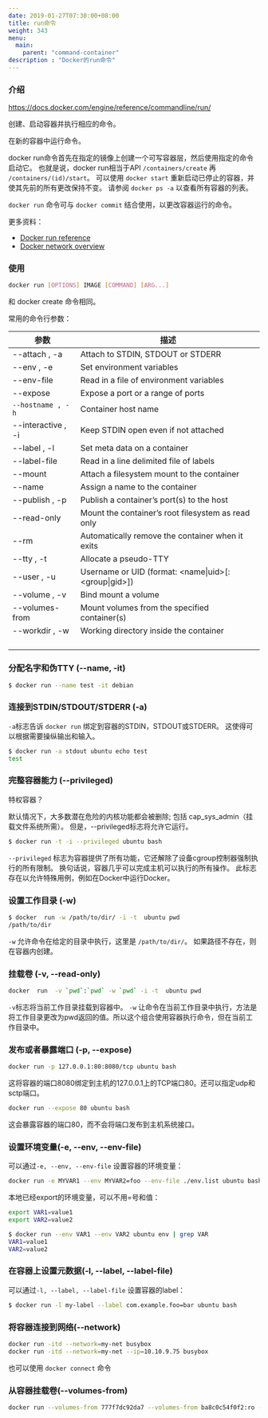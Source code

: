 ```yaml
---
date: 2019-01-27T07:30:00+08:00
title: run命令
weight: 343
menu:
  main:
    parent: "command-container"
description : "Docker的run命令"
---
```


### 介绍

https://docs.docker.com/engine/reference/commandline/run/

创建、启动容器并执行相应的命令。

在新的容器中运行命令。

docker run命令首先在指定的镜像上创建一个可写容器层，然后使用指定的命令启动它。 也就是说，docker run相当于API `/containers/create`  再 `/containers/(id)/start`。 可以使用 `docker start` 重新启动已停止的容器，并使其先前的所有更改保持不变。 请参阅 `docker ps -a` 以查看所有容器的列表。

`docker run` 命令可与 `docker commit` 结合使用，以更改容器运行的命令。

更多资料：

- [Docker run reference](https://docs.docker.com/engine/reference/run/)
-  [Docker network overview](https://docs.docker.com/engine/userguide/networking/)

### 使用

```bash
docker run [OPTIONS] IMAGE [COMMAND] [ARG...]
```

和 docker create 命令相同。

常用的命令行参数：

| 参数               | 描述                                                 |
| ------------------ | ---------------------------------------------------- |
| --attach , -a      | Attach to STDIN, STDOUT or STDERR                    |
| --env , -e         | Set environment variables                            |
| --env-file         | Read in a file of environment variables              |
| --expose           | Expose a port or a range of ports                    |
| `--hostname , -h`  | Container host name                                  |
| --interactive , -i | Keep STDIN open even if not attached                 |
| --label , -l       | Set meta data on a container                         |
| --label-file       | Read in a line delimited file of labels              |
| --mount            | Attach a filesystem mount to the container           |
| --name             | Assign a name to the container                       |
| --publish , -p     | Publish a container’s port(s) to the host            |
| --read-only        | Mount the container’s root filesystem as read only   |
| --rm               | Automatically remove the container when it exits     |
| --tty , -t         | Allocate a pseudo-TTY                                |
| --user , -u        | Username or UID (format: <name\|uid>[:<group\|gid>]) |
| --volume , -v      | Bind mount a volume                                  |
| --volumes-from     | Mount volumes from the specified container(s)        |
| --workdir , -w     | Working directory inside the container               |
|                    |                                                      |
|                    |                                                      |
|                    |                                                      |
|                    |                                                      |

### 分配名字和伪TTY (--name, -it)

```bash
$ docker run --name test -it debian
```

### 连接到STDIN/STDOUT/STDERR (-a)

`-a`标志告诉 `docker run` 绑定到容器的STDIN，STDOUT或STDERR。 这使得可以根据需要操纵输出和输入。

```bash
$ docker run -a stdout ubuntu echo test
test
```

### 完整容器能力 (--privileged)

特权容器？

默认情况下，大多数潜在危险的内核功能都会被删除; 包括 cap_sys_admin（挂载文件系统所需）。 但是，--privileged标志将允许它运行。

```bash
$ docker run -t -i --privileged ubuntu bash
```

`--privileged` 标志为容器提供了所有功能，它还解除了设备cgroup控制器强制执行的所有限制。 换句话说，容器几乎可以完成主机可以执行的所有操作。 此标志存在以允许特殊用例，例如在Docker中运行Docker。

### 设置工作目录 (-w)

```bash
$ docker  run -w /path/to/dir/ -i -t  ubuntu pwd
/path/to/dir
```

`-w` 允许命令在给定的目录中执行，这里是 `/path/to/dir/`。 如果路径不存在，则在容器内创建。

### 挂载卷 (-v, --read-only)

```bash
docker  run  -v `pwd`:`pwd` -w `pwd` -i -t  ubuntu pwd
```

`-v`标志将当前工作目录挂载到容器中。 `-w` 让命令在当前工作目录中执行，方法是将工作目录更改为pwd返回的值。所以这个组合使用容器执行命令，但在当前工作目录中。

### 发布或者暴露端口 (-p, --expose)

```bash
docker run -p 127.0.0.1:80:8080/tcp ubuntu bash
```

这将容器的端口8080绑定到主机的127.0.0.1上的TCP端口80。还可以指定udp和sctp端口。 

```bash
docker run --expose 80 ubuntu bash
```

这会暴露容器的端口80，而不会将端口发布到主机系统接口。

### 设置环境变量(-e, --env, --env-file)

可以通过`-e, --env, --env-file` 设置容器的环境变量：

```bash
docker run -e MYVAR1 --env MYVAR2=foo --env-file ./env.list ubuntu bash
```

本地已经export的环境变量，可以不用=号和值：

```bash
export VAR1=value1
export VAR2=value2

$ docker run --env VAR1 --env VAR2 ubuntu env | grep VAR
VAR1=value1
VAR2=value2
```

### 在容器上设置元数据(-l, --label, --label-file)

可以通过`-l, --label, --label-file` 设置容器的label：

```bash
$ docker run -l my-label --label com.example.foo=bar ubuntu bash
```

### 将容器连接到网络(--network)

```bash
docker run -itd --network=my-net busybox
docker run -itd --network=my-net --ip=10.10.9.75 busybox
```

也可以使用 `docker connect` 命令

### 从容器挂载卷(--volumes-from)

```bash
docker run --volumes-from 777f7dc92da7 --volumes-from ba8c0c54f0f2:ro -i -t ubuntu pwd
```

